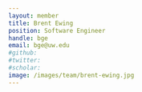 ```yaml
---
layout: member
title: Brent Ewing
position: Software Engineer
handle: bge
email: bge@uw.edu
#github: 
#twitter: 
#scholar: 
image: /images/team/brent-ewing.jpg
---
```

